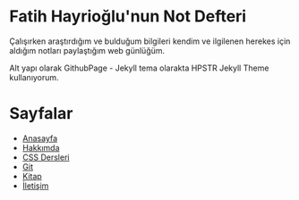# Fatih Hayrioğlu'nun Not Defteri

Çalışırken araştırdığım ve bulduğum bilgileri kendim ve ilgilenen herekes için aldığım notları paylaştığım web günlüğüm.

Alt yapı olarak GithubPage - Jekyll tema olarakta HPSTR Jekyll Theme kullanıyorum.

# Sayfalar

 - [Anasayfa](fatihhayrioglu.com)
 - [Hakkımda](http://fatihhayrioglu.com/about/)
 - [CSS Dersleri](http://fatihhayrioglu.com/css-dersleri/)
 - [Git](http://fatihhayrioglu.com/git/)
 - [Kitap](http://fatihhayrioglu.com/kitap/)
 - [İletişim](http://fatihhayrioglu.com/iletisim/)
